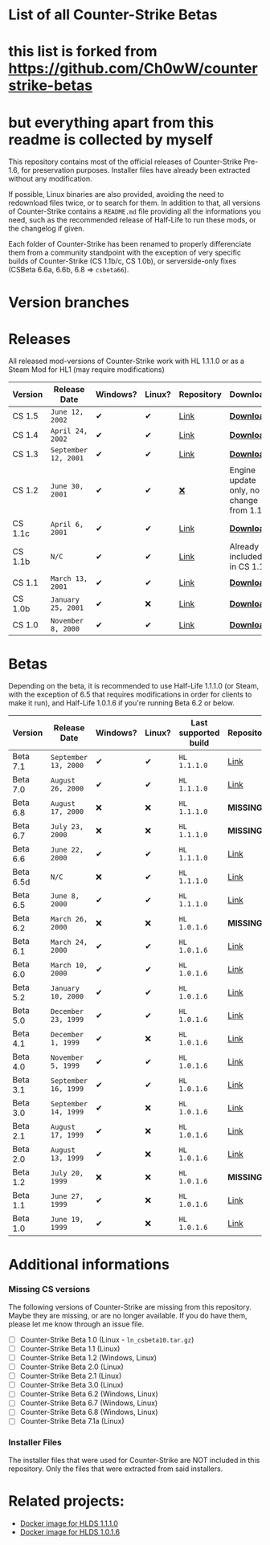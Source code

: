 # List of all Counter-Strike Betas 

# this list is forked from https://github.com/Ch0wW/counterstrike-betas
# but everything apart from this readme is collected by myself

This repository contains most of the official releases of Counter-Strike Pre-1.6, for preservation purposes. Installer files have already been extracted without any modification.

If possible, Linux binaries are also provided, avoiding the need to redownload files twice, or to search for them. In addition to that, all versions of Counter-Strike contains a `README.md` file providing all the informations you need, such as the recommended release of Half-Life to run these mods, or the changelog if given.

Each folder of Counter-Strike has been renamed to properly differenciate them from a community standpoint with the exception of very specific builds of Counter-Strike (CS 1.1b/c, CS 1.0b), or serverside-only fixes (CSBeta 6.6a, 6.6b, 6.8 => `csbeta66`).

# Version branches

# Releases
All released mod-versions of Counter-Strike work with HL 1.1.1.0 or as a Steam Mod for HL1 (may require modifications)

| Version | Release Date | Windows? | Linux? | Repository | Download |
| -------- | ------- | -------- | -------- | -------- | -------- |
| CS 1.5 | `June 12, 2002` | ✔ | ✔ | [Link](https://github.com/Ch0wW/counterstrike-betas/tree/cs15_retail) | [**Download**](https://github.com/Ch0wW/counterstrike-betas/archive/refs/heads/cs15_retail.zip) |
| CS 1.4 | `April 24, 2002` | ✔ | ✔ | [Link](https://github.com/Ch0wW/counterstrike-betas/tree/cs14_retail) | [**Download**](https://github.com/Ch0wW/counterstrike-betas/archive/refs/heads/cs14_retail.zip) |
| CS 1.3 | `September 12, 2001` | ✔ | ✔ | [Link](https://github.com/Ch0wW/counterstrike-betas/tree/cs13_retail) | [**Download**](https://github.com/Ch0wW/counterstrike-betas/archive/refs/heads/cs13_retail.zip) |
| CS 1.2 | `June 30, 2001` | ✔ | ✔ | [❌](https://github.com/Ch0wW/counterstrike-betas/tree/cs11_retail) | Engine update only, no change from 1.1 |
| CS 1.1c | `April 6, 2001` | ✔ | ✔ | [Link](https://github.com/Ch0wW/counterstrike-betas/tree/cs11_retail) | [**Download**](https://github.com/Ch0wW/counterstrike-betas/archive/refs/heads/cs11_retail.zip) |
| CS 1.1b | `N/C` | ✔ | ✔ | [Link](https://github.com/Ch0wW/counterstrike-betas/tree/cs11_retail) | Already included in CS 1.1 |
| CS 1.1 | `March 13, 2001` | ✔ | ✔ | [Link](https://github.com/Ch0wW/counterstrike-betas/tree/a98571c1aa4ca3f3a6f42c8848727b34db618bf0) | [**Download**](https://github.com/Ch0wW/counterstrike-betas/archive/a98571c1aa4ca3f3a6f42c8848727b34db618bf0.zip) |
| CS 1.0b | `January 25, 2001` | ✔ | ❌ | [Link](https://github.com/Ch0wW/counterstrike-betas/tree/cs10_retail) | [**Download**](https://github.com/Ch0wW/counterstrike-betas/archive/refs/heads/cs10_retail.zip) |
| CS 1.0 | `November 8, 2000` | ✔ | ✔ | [Link](https://github.com/Ch0wW/counterstrike-betas/tree/ab6a359832dac535b4e4f25c7d15e724ea514cc1) | [**Download**](https://github.com/Ch0wW/counterstrike-betas/archive/ab6a359832dac535b4e4f25c7d15e724ea514cc1.zip) |

# Betas

Depending on the beta, it is recommended to use Half-Life 1.1.1.0 (or Steam, with the exception of 6.5 that requires modifications in order for clients to make it run), and Half-Life 1.0.1.6 if you're running Beta 6.2 or below. 

| Version | Release Date | Windows? | Linux? | Last supported build | Repository | Download |
| -------- | ------- | ------- | -------- | -------- | -------- | ------- |
| Beta 7.1 | `September 13, 2000` |  ✔ | ✔ | `HL 1.1.1.0` | [Link](https://github.com/Ch0wW/counterstrike-betas/tree/csbeta71) | [**Download**](https://github.com/Ch0wW/counterstrike-betas/archive/refs/heads/csbeta71.zip) |
| Beta 7.0 | `August 26, 2000` | ✔ | ✔ | `HL 1.1.1.0` | [Link](https://github.com/Ch0wW/counterstrike-betas/tree/csbeta70) | [**Download**](https://github.com/Ch0wW/counterstrike-betas/archive/refs/heads/csbeta70.zip) |
| Beta 6.8 | `August 17, 2000` | ❌ | ❌ | `HL 1.1.1.0` | **MISSING** | **MISSING** |
| Beta 6.7 | `July 23, 2000` | ❌ | ❌ | `HL 1.1.1.0` | **MISSING** | **MISSING** |
| Beta 6.6 | `June 22, 2000` | ✔ | ✔ | `HL 1.1.1.0` | [Link](https://github.com/Ch0wW/counterstrike-betas/tree/csbeta66) | [**Download**](https://github.com/Ch0wW/counterstrike-betas/archive/refs/heads/csbeta66.zip) |
| Beta 6.5d | `N/C` | ❌ | ✔ | `HL 1.1.1.0` | [Link](https://github.com/Ch0wW/counterstrike-betas/tree/csbeta65) | [**Download**](https://github.com/Ch0wW/counterstrike-betas/archive/refs/heads/csbeta65.zip) |
| Beta 6.5 | `June 8, 2000` | ✔ | ✔ | `HL 1.1.1.0` | [Link](https://github.com/Ch0wW/counterstrike-betas/tree/0ce5e4e8c1fdbc69fc1720dafa5a5e3ce1eef16d) | [**Download**](https://github.com/Ch0wW/counterstrike-betas/archive/0ce5e4e8c1fdbc69fc1720dafa5a5e3ce1eef16d.zip) |
| Beta 6.2 | `March 26, 2000` | ❌ | ❌ | `HL 1.0.1.6` | **MISSING** | **MISSING** |
| Beta 6.1 | `March 24, 2000` | ✔ | ✔ | `HL 1.0.1.6` | [Link](https://github.com/Ch0wW/counterstrike-betas/tree/csbeta61) | [**Download**](https://github.com/Ch0wW/counterstrike-betas/archive/refs/heads/csbeta61.zip) |
| Beta 6.0 | `March 10, 2000` | ✔ | ✔ | `HL 1.0.1.6` | [Link](https://github.com/Ch0wW/counterstrike-betas/tree/csbeta60) | [**Download**](https://github.com/Ch0wW/counterstrike-betas/archive/refs/heads/csbeta60.zip) |
| Beta 5.2 | `January 10, 2000` | ✔ | ✔ | `HL 1.0.1.6` | [Link](https://github.com/Ch0wW/counterstrike-betas/tree/csbeta52) | [**Download**](https://github.com/Ch0wW/counterstrike-betas/archive/refs/heads/csbeta52.zip) |
| Beta 5.0 | `December 23, 1999` | ✔ | ✔ | `HL 1.0.1.6` | [Link](https://github.com/Ch0wW/counterstrike-betas/tree/csbeta50) | [**Download**](https://github.com/Ch0wW/counterstrike-betas/archive/refs/heads/csbeta50.zip) |
| Beta 4.1 | `December 1, 1999` | ✔ | ❌ | `HL 1.0.1.6` | [Link](https://github.com/Ch0wW/counterstrike-betas/tree/csbeta41) | [**Download**](https://github.com/Ch0wW/counterstrike-betas/archive/refs/heads/csbeta41.zip) |
| Beta 4.0 | `November 5, 1999` | ✔ | ✔ | `HL 1.0.1.6` | [Link](https://github.com/Ch0wW/counterstrike-betas/tree/csbeta40) | [**Download**](https://github.com/Ch0wW/counterstrike-betas/archive/refs/heads/csbeta40.zip) |
| Beta 3.1 | `September 16, 1999` | ✔ | ✔ | `HL 1.0.1.6` | [Link](https://github.com/Ch0wW/counterstrike-betas/tree/csbeta31) | [**Download**](https://github.com/Ch0wW/counterstrike-betas/archive/refs/heads/csbeta31.zip) |
| Beta 3.0 | `September 14, 1999` | ✔ | ❌ | `HL 1.0.1.6` | [Link](https://github.com/Ch0wW/counterstrike-betas/tree/csbeta30) | [**Download**](https://github.com/Ch0wW/counterstrike-betas/archive/refs/heads/csbeta30.zip) |
| Beta 2.1 | `August 17, 1999` | ✔ | ❌ | `HL 1.0.1.6` | [Link](https://github.com/Ch0wW/counterstrike-betas/tree/csbeta21) | [**Download**](https://github.com/Ch0wW/counterstrike-betas/archive/refs/heads/csbeta21.zip) |
| Beta 2.0 | `August 13, 1999` | ✔ | ❌ | `HL 1.0.1.6` | [Link](https://github.com/Ch0wW/counterstrike-betas/tree/csbeta20) | [**Download**](https://github.com/Ch0wW/counterstrike-betas/archive/refs/heads/csbeta20.zip) |
| Beta 1.2 | `July 20, 1999` | ❌ | ❌ | `HL 1.0.1.6` | **MISSING** | **MISSING** |
| Beta 1.1 | `June 27, 1999` | ✔ | ❌ | `HL 1.0.1.6` | [Link](https://github.com/Ch0wW/counterstrike-betas/tree/csbeta11) | [**Download**](https://github.com/Ch0wW/counterstrike-betas/archive/refs/heads/csbeta11.zip) |
| Beta 1.0 | `June 19, 1999` | ✔ | ❌ | `HL 1.0.1.6` | [Link](https://github.com/Ch0wW/counterstrike-betas/tree/csbeta10) | [**Download**](https://github.com/Ch0wW/counterstrike-betas/archive/refs/heads/csbeta10.zip) |

# Additional informations

### Missing CS versions
The following versions of Counter-Strike are missing from this repository. Maybe they are missing, or are no longer available. If you do have them, please let me know through an issue file.
- [ ] Counter-Strike Beta 1.0 (Linux - `ln_csbeta10.tar.gz`)
- [ ] Counter-Strike Beta 1.1 (Linux)
- [ ] Counter-Strike Beta 1.2 (Windows, Linux)
- [ ] Counter-Strike Beta 2.0 (Linux)
- [ ] Counter-Strike Beta 2.1 (Linux)
- [ ] Counter-Strike Beta 3.0 (Linux)
- [ ] Counter-Strike Beta 6.2 (Windows, Linux)
- [ ] Counter-Strike Beta 6.7 (Windows, Linux)
- [ ] Counter-Strike Beta 6.8 (Windows, Linux)
- [ ] Counter-Strike Beta 7.1a (Linux)

### Installer Files
The installer files that were used for Counter-Strike are NOT included in this repository. Only the files that were extracted from said installers.
# Related projects:
- [Docker image for HLDS 1.1.1.0](https://github.com/Ch0wW/docker-hlds-won2)
- [Docker image for HLDS 1.0.1.6](https://github.com/Ch0wW/docker-hlds-won2-1016)
